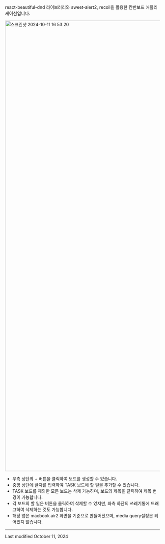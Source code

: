 react-beautiful-dnd 라이브러리와 sweet-alert2, recoil을 활용한 칸반보드 애플리케이션입니다.

<img width="1463" alt="스크린샷 2024-10-11 16 53 20" src="https://github.com/user-attachments/assets/34cdb690-f040-42ec-8f02-cd177e134917">

- 우측 상단의 + 버튼을 클릭하여 보드를 생성할 수 있습니다.
- 중앙 상단에 글자를 입력하여 TASK 보드에 할 일을 추가할 수 있습니다.
- TASK 보드를 제외한 모든 보드는 삭제 가능하며, 보드의 제목을 클릭하여 제목 변경이 가능합니다.
- 각 보드의 할 일은 버튼을 클릭하여 삭제할 수 있지만, 좌측 하단의 쓰레기통에 드래그하여 삭제하는 것도 가능합니다.
- 해당 앱은 macbook air2 화면을 기준으로 만들어졌으며, media query설정은 되어있지 않습니다.

--------------
Last modified
October 11, 2024
